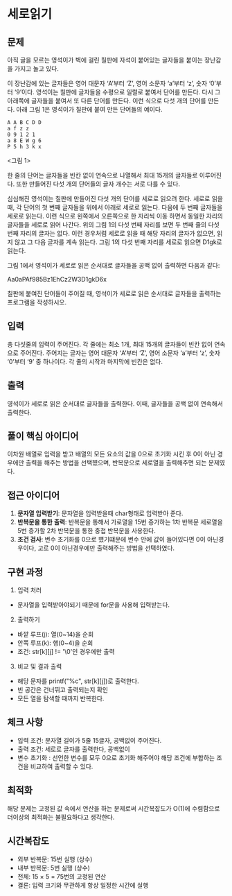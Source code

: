 # 세로읽기

## 문제
아직 글을 모르는 영석이가 벽에 걸린 칠판에 자석이 붙어있는 글자들을 붙이는 장난감을 가지고 놀고 있다. 

이 장난감에 있는 글자들은 영어 대문자 ‘A’부터 ‘Z’, 영어 소문자 ‘a’부터 ‘z’, 숫자 ‘0’부터 ‘9’이다. 영석이는 칠판에 글자들을 수평으로 일렬로 붙여서 단어를 만든다. 다시 그 아래쪽에 글자들을 붙여서 또 다른 단어를 만든다. 이런 식으로 다섯 개의 단어를 만든다. 아래 그림 1은 영석이가 칠판에 붙여 만든 단어들의 예이다. 
~~~
A A B C D D
a f z z 
0 9 1 2 1
a 8 E W g 6
P 5 h 3 k x
~~~
<그림 1>

한 줄의 단어는 글자들을 빈칸 없이 연속으로 나열해서 최대 15개의 글자들로 이루어진다. 또한 만들어진 다섯 개의 단어들의 글자 개수는 서로 다를 수 있다. 

심심해진 영석이는 칠판에 만들어진 다섯 개의 단어를 세로로 읽으려 한다. 세로로 읽을 때, 각 단어의 첫 번째 글자들을 위에서 아래로 세로로 읽는다. 다음에 두 번째 글자들을 세로로 읽는다. 이런 식으로 왼쪽에서 오른쪽으로 한 자리씩 이동 하면서 동일한 자리의 글자들을 세로로 읽어 나간다. 위의 그림 1의 다섯 번째 자리를 보면 두 번째 줄의 다섯 번째 자리의 글자는 없다. 이런 경우처럼 세로로 읽을 때 해당 자리의 글자가 없으면, 읽지 않고 그 다음 글자를 계속 읽는다. 그림 1의 다섯 번째 자리를 세로로 읽으면 D1gk로 읽는다. 

그림 1에서 영석이가 세로로 읽은 순서대로 글자들을 공백 없이 출력하면 다음과 같다:

Aa0aPAf985Bz1EhCz2W3D1gkD6x

칠판에 붙여진 단어들이 주어질 때, 영석이가 세로로 읽은 순서대로 글자들을 출력하는 프로그램을 작성하시오.

## 입력
총 다섯줄의 입력이 주어진다. 각 줄에는 최소 1개, 최대 15개의 글자들이 빈칸 없이 연속으로 주어진다. 주어지는 글자는 영어 대문자 ‘A’부터 ‘Z’, 영어 소문자 ‘a’부터 ‘z’, 숫자 ‘0’부터 ‘9’ 중 하나이다. 각 줄의 시작과 마지막에 빈칸은 없다.

## 출력
영석이가 세로로 읽은 순서대로 글자들을 출력한다. 이때, 글자들을 공백 없이 연속해서 출력한다. 

## 풀이 핵심 아이디어
이차원 배열로 입력을 받고 배열의 모든 요소의 값을 0으로 초기화 시킨 후 0이 아닌 경우에만 출력을 해주는 방법을 선택헀으며, 반복문으로 세로열을 출력해주면 되는 문제였다.

## 접근 아이디어
1. **문자열 입력받기**: 문자열을 입력받을때 char형태로 입력받아 준다.
2. **반복문을 통한 출력**: 반복문을 통해서 가로열을 15번 증가하는 1차 반복문 세로열을 5번 증가할 2차 반복문을 통한 중첩 반복문을 사용한다.
3. **조건 검사**: 변수 초기화를 0으로 헀기떄문에 변수 안에 값이 들어있다면 0이 아닌경우이다, 고로 0이 아닌경우에만 출력해주는 방법을 선택하였다.

## 구현 과정
1. 입력 처러
- 문자열을 입력받아야되기 때문에 for문을 사용해 입력받는다.
2. 출력하기
- 바깥 루프(j): 열(0~14)을 순회
- 안쪽 루프(k): 행(0~4)을 순회
- 조건: str[k][j] != '\0'인 경우에만 출력
3. 비교 및 결과 출력
- 해당 문자를 printf("%c", str[k][j])로 출력한다.
- 빈 공간은 건너뛰고 출력되는지 확인
- 모든 열을 탐색할 때까지 반복한다.

## 체크 사항
- 입력 조건: 문자열 길이가 5줄 15글자, 공백없이 주어진다.
- 출력 조건: 세로로 글자를 출력한다, 공백없이
- 변수 초기화 : 선언한 변수를 모두 0으로 초기화 해주어야 해당 조건에 부합하는 조건을 비교하여 출력할 수 있다.


## 최적화
해당 문제는 고정된 값 속에서 연산을 하는 문제로써 시간복잡도가 O(1)에 수렴함으로 더이상의 최적화는 불필요하다고 생각한다.

## 시간복잡도
- 외부 반복문: 15번 실행 (상수)
- 내부 반복문: 5번 실행 (상수)
- 전체: 15 × 5 = 75번의 고정된 연산
- 결론: 입력 크기와 무관하게 항상 일정한 시간에 실행